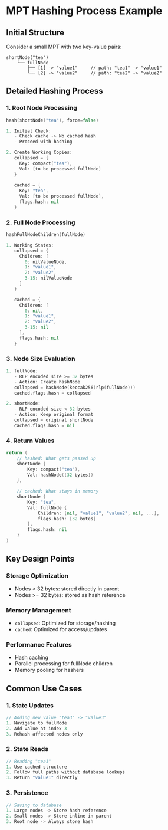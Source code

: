 # MPT Hashing Process Example

## Initial Structure

Consider a small MPT with two key-value pairs:
```
shortNode("tea")
    └── fullNode
        ├── [1] -> "value1"     // path: "tea1" -> "value1"
        └── [2] -> "value2"     // path: "tea2" -> "value2"
```

## Detailed Hashing Process

### 1. Root Node Processing

```go
hash(shortNode("tea"), force=false)

1. Initial Check:
   - Check cache -> No cached hash
   - Proceed with hashing

2. Create Working Copies:
   collapsed = {
     Key: compact("tea"),
     Val: [to be processed fullNode]
   }
   
   cached = {
     Key: "tea",
     Val: [to be processed fullNode],
     flags.hash: nil
   }
```

### 2. Full Node Processing

```go
hashFullNodeChildren(fullNode)

1. Working States:
   collapsed = {
     Children: [
       0: nilValueNode,
       1: "value1",
       2: "value2",
       3-15: nilValueNode
     ]
   }

   cached = {
     Children: [
       0: nil,
       1: "value1",
       2: "value2",
       3-15: nil
     ],
     flags.hash: nil
   }
```

### 3. Node Size Evaluation

```go
1. fullNode:
   - RLP encoded size >= 32 bytes
   - Action: Create hashNode
   collapsed = hashNode(keccak256(rlp(fullNode)))
   cached.flags.hash = collapsed

2. shortNode:
   - RLP encoded size < 32 bytes
   - Action: Keep original format
   collapsed = original shortNode
   cached.flags.hash = nil
```

### 4. Return Values

```go
return (
    // hashed: What gets passed up
    shortNode {
        Key: compact("tea"),
        Val: hashNode([32 bytes])
    },
    
    // cached: What stays in memory
    shortNode {
        Key: "tea",
        Val: fullNode {
            Children: [nil, "value1", "value2", nil, ...],
            flags.hash: [32 bytes]
        },
        flags.hash: nil
    }
)
```

## Key Design Points

### Storage Optimization
- Nodes < 32 bytes: stored directly in parent
- Nodes >= 32 bytes: stored as hash reference

### Memory Management
- `collapsed`: Optimized for storage/hashing
- `cached`: Optimized for access/updates

### Performance Features
- Hash caching
- Parallel processing for fullNode children
- Memory pooling for hashers

## Common Use Cases

### 1. State Updates
```go
// Adding new value "tea3" -> "value3"
1. Navigate to fullNode
2. Add value at index 3
3. Rehash affected nodes only
```

### 2. State Reads
```go
// Reading "tea1"
1. Use cached structure
2. Follow full paths without database lookups
3. Return "value1" directly
```

### 3. Persistence
```go
// Saving to database
1. Large nodes -> Store hash reference
2. Small nodes -> Store inline in parent
3. Root node -> Always store hash
```
